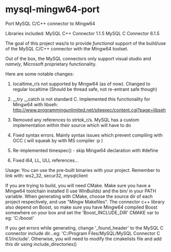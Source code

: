 # mysql-mingw64-port
Port MySQL C/C++ connector to Mingw64

Libraries included:
MySQL C++ Connector 1.1.5
MySQL C Connector 6.1.5

The goal of this project was/is to provide *functional* support of the build/use of the MySQL C/C++ connector with the Mingw64 toolset. 

Out of the box, the MySQL connectors only support visual studio and *namely*, Microsoft proprietary functionality.

Here are some notable changes:

1) localtime_r/s not supported by Mingw64 (as of now). Changed to regular localtime (Should be thread safe, not re-entrant safe though)

2) __try __catch is not standard C. Implemented this functionality for Mingw64 with libseh: http://www.programmingunlimited.net/siteexec/content.cgi?page=libseh

3) Removed any references to strtok_r/s. MySQL has a custom implementation within their source which will have to do

4) Fixed syntax errors. Mainly syntax issues which prevent compiling with GCC ( will squeak by with MS compiler :p )

5) Re-implemented timespec() - skip Mingw64 declaration with #define

6) Fixed i64, LL, ULL references...

Usage:
You can use the pre-built binaries with your project. Remember to link with: ws2_32, secur32, mysqlclient

If you are trying to build, you will need CMake. Make sure you have a Mingw64 toolchain installed (I use WinBuilds) and the bin/ in your PATH variable. When generating with CMake, choose the source dir of each project respectively, and use "Mingw Makefiles". The connector c++ library also depend on Boost, so make sure you have Mingw64 compiled Boost somewhere on your box and set the 'Boost_INCLUDE_DIR' CMAKE var to eg: 'C:/boost'

If you get errors while generating, change '_found_header' to the MySQL C connector include dir...eg: 'C:/Program Files/MySQL/MySQL Connector C 6.1/include'. Otherwise, you will need to modify the cmakelists file and add this dir using include_directories()






